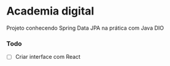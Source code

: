 # Academia digital

Projeto conhecendo Spring Data JPA na prática com Java DIO
  
### Todo

- [ ] Criar interface com React